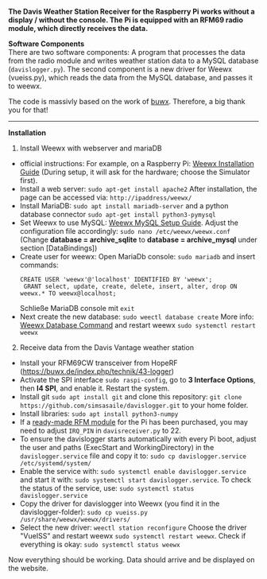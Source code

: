 **The Davis Weather Station Receiver for the Raspberry Pi works without a display / without the console. The Pi is equipped with an RFM69 radio module, which directly receives the data.**

**Software Components**  
There are two software components: A program that processes the data from the radio module and writes weather station data to a MySQL database (`davislogger.py`). The second component is a new driver for Weewx (vueiss.py), which reads the data from the MySQL database, and passes it to weewx.

The code is massivly based on the work of [buwx](https://github.com/buwx/logger). Therefore, a big thank you for that!

---

**Installation**

1. Install Weewx with webserver and mariaDB
 - official instructions: For example, on a Raspberry Pi: [Weewx Installation Guide](https://www.weewx.com/docs/5.1/quickstarts/debian/#installation-on-debian-systems) (During setup, it will ask for the hardware; choose the Simulator first).
 - Install a web server: `sudo apt-get install apache2` After installation, the page can be accessed via: `http://ipaddress/weewx/`
 - Install MariaDB: `sudo apt install mariadb-server` and a python database connector `sudo apt-get install python3-pymysql`
 - Set Weewx to use MySQL: [Weewx MySQL Setup Guide](https://www.weewx.com/docs/5.1/usersguide/mysql-mariadb/). Adjust the configuration file accordingly: `sudo nano /etc/weewx/weewx.conf` (Change **database = archive_sqlite** to **database = archive_mysql** under section [DataBindings])
 - Create user for weewx: Open MariaDb console: `sudo mariadb` and insert commands:
   ```
   CREATE USER 'weewx'@'localhost' IDENTIFIED BY 'weewx';
	GRANT select, update, create, delete, insert, alter, drop ON weewx.* TO weewx@localhost;
	```
	Schließe MariaDB console mit `exit`
 - Next create the new database: `sudo weectl database create` More info: [Weewx Database Command](https://www.weewx.com/docs/5.1/utilities/weectl-database/) and restart weewx `sudo systemctl restart weewx`

2. Receive data from the Davis Vantage weather station
 - Install your RFM69CW transceiver from HopeRF (https://buwx.de/index.php/technik/43-logger)
 - Activate the SPI interface `sudo raspi-config`, go to **3 Interface Options**, then **I4 SPI**, and enable it. Restart the system.
 - Install git `sudo apt install git` and clone this repository: `git clone https://github.com/simsasaile/davislogger.git` to your home folder.
 - Install libraries: `sudo apt install python3-numpy`
 - If a [ready-made RFM module](http://www.seegel-systeme.de/2015/09/02/ein-funkmodul-fuer-den-raspberry-raspyrfm/) for the Pi has been purchased, you may need to adjust `IRQ_PIN` in `davisreceiver.py` to 22.
 - To ensure the davislogger starts automatically with every Pi boot, adjust the user and paths (ExecStart and WorkingDirectory) in the `davislogger.service` file and copy it to: `sudo cp davislogger.service /etc/systemd/system/`
 - Enable the service with: `sudo systemctl enable davislogger.service` and start it with: `sudo systemctl start davislogger.service`. To check the status of the service, use: `sudo systemctl status davislogger.service`
 - Copy the driver for davislogger into Weewx (you find it in the davislogger-folder): `sudo cp vueiss.py /usr/share/weewx/weewx/drivers/`
 - Select the new driver: `weectl station reconfigure` Choose the driver "VueISS" and restart weewx `sudo systemctl restart weewx`. Check if everything is okay: `sudo systemctl status weewx`

Now everything should be working. Data should arrive and be displayed on the website.
	